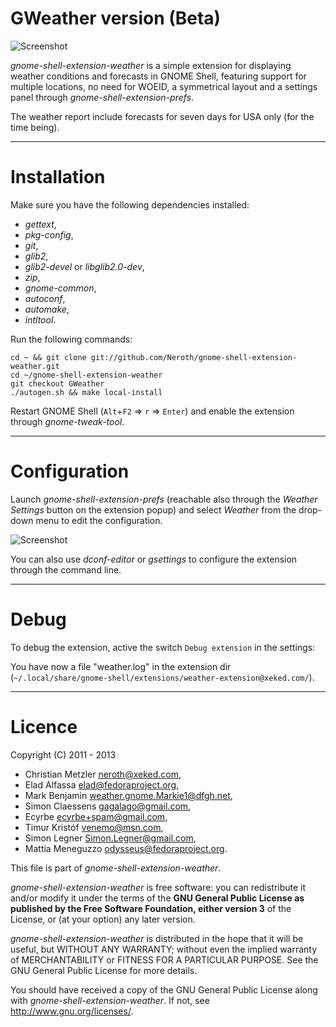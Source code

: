 # GWeather version (Beta)

![Screenshot](https://f.cloud.github.com/assets/1255506/779326/e956973e-e9d0-11e2-9c63-d64eac58e99d.png)

*gnome-shell-extension-weather* is a simple extension for displaying weather conditions and forecasts in GNOME Shell, featuring support for multiple locations, no need for WOEID, a symmetrical layout and a settings panel through *gnome-shell-extension-prefs*.

The weather report include forecasts for seven days for USA only (for the time being).

----

# Installation

Make sure you have the following dependencies installed:
* *gettext*,
* *pkg-config*,
* *git*,
* *glib2*,
* *glib2-devel* or *libglib2.0-dev*,
* *zip*,
* *gnome-common*,
* *autoconf*,
* *automake*,
* *intltool*.

Run the following commands:

	cd ~ && git clone git://github.com/Neroth/gnome-shell-extension-weather.git
	cd ~/gnome-shell-extension-weather
	git checkout GWeather
	./autogen.sh && make local-install

Restart GNOME Shell (`Alt`+`F2` => `r` => `Enter`) and enable the extension through *gnome-tweak-tool*.

----

# Configuration

Launch *gnome-shell-extension-prefs* (reachable also through the *Weather Settings* button on the extension popup) and select *Weather* from the drop-down menu to edit the configuration.

![Screenshot](https://github.com/neroth/gnome-shell-extension-weather/raw/master/data/weather-settings.gif)

You can also use *dconf-editor* or *gsettings* to configure the extension through the command line.

----

# Debug

To debug the extension, active the switch `Debug extension` in the settings:

You have now a file "weather.log" in the extension dir (`~/.local/share/gnome-shell/extensions/weather-extension@xeked.com/`).

----

# Licence

Copyright (C) 2011 - 2013

* Christian Metzler <neroth@xeked.com>,
* Elad Alfassa <elad@fedoraproject.org>,
* Mark Benjamin <weather.gnome.Markie1@dfgh.net>,
* Simon Claessens <gagalago@gmail.com>,
* Ecyrbe <ecyrbe+spam@gmail.com>,
* Timur Kristóf <venemo@msn.com>,
* Simon Legner <Simon.Legner@gmail.com>,
* Mattia Meneguzzo <odysseus@fedoraproject.org>.

This file is part of *gnome-shell-extension-weather*.

*gnome-shell-extension-weather* is free software: you can redistribute it and/or modify it under the terms of the **GNU General Public License as published by the Free Software Foundation, either version 3** of the License, or (at your option) any later version.

*gnome-shell-extension-weather* is distributed in the hope that it will be useful, but WITHOUT ANY WARRANTY; without even the implied warranty of MERCHANTABILITY or FITNESS FOR A PARTICULAR PURPOSE.  See the GNU General Public License for more details.

You should have received a copy of the GNU General Public License along with *gnome-shell-extension-weather*.  If not, see <http://www.gnu.org/licenses/>.
